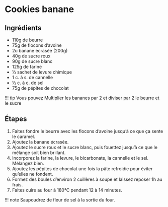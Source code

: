 # Cookies banane

## Ingrédients

- 110g de beurre  
- 75g de flocons d’avoine  
- 2u banane écrasée (200g)
- 40g de sucre roux  
- 90g de sucre blanc  
- 125g de farine  
- ½ sachet de levure chimique  
- 1 c. à s. de cannelle  
- ½ c. à c. de sel  
- 75g de pépites de chocolat

!!! tip
    Vous pouvez Multiplier les bananes par 2 et diviser par 2 le beurre et le sucre

## Étapes

1. Faites fondre le beurre avec les flocons d’avoine jusqu’à ce que ça sente le caramel.  
1. Ajoutez la banane écrasée.  
1. Ajoutez le sucre roux et le sucre blanc, puis fouettez jusqu’à ce que le mélange soit bien brillant.
1. Incorporez la farine, la levure, le bicarbonate, la cannelle et le sel. Mélangez bien.
1. Ajoutez les pépites de chocolat une fois la pâte refroidie pour éviter qu’elles ne fondent.
1. Formez des boules d’environ 2 cuillères à soupe et laissez reposer 1h au frais.
1. Faites cuire au four à 180°C pendant 12 à 14 minutes.

!!! note
    Saupoudrez de fleur de sel à la sortie du four.
